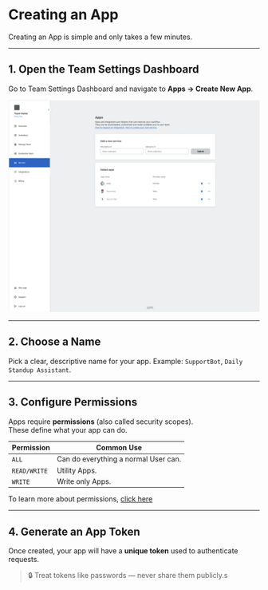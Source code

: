 # Creating an App

Creating an App is simple and only takes a few minutes.

---

## 1. Open the Team Settings Dashboard
Go to Team Settings Dashboard and navigate to **Apps → Create New App**.

![Team Settings Dashboard -> Apps -> Create New App](./images/create-app.png)

---

## 2. Choose a Name
Pick a clear, descriptive name for your app.
Example: `SupportBot`, `Daily Standup Assistant`.

---

## 3. Configure Permissions
Apps require **permissions** (also called security scopes).  
These define what your app can do.

| Permission    | Common Use                           |
|---------------|--------------------------------------|
| `ALL`         | Can do everything a normal User can. |
| `READ/WRITE`  | Utility Apps.                        |
| `WRITE`       | Write only Apps.                     |

To learn more about permissions, [click here](./permissions.md)

---

## 4. Generate an App Token
Once created, your app will have a **unique token** used to authenticate requests.

> 🔒 Treat tokens like passwords — never share them publicly.s
